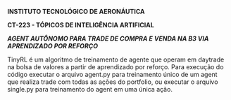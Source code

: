 __INSTITUTO TECNOLÓGICO DE AERONÁUTICA__ 

__CT-223 - TÓPICOS DE INTELIGÊNCIA ARTIFICIAL__


**_AGENT AUTÔNOMO PARA TRADE DE COMPRA E VENDA NA B3 VIA APRENDIZADO POR REFORÇO_**

TinyRL é um algoritmo de treinamento de agente que operam em daytrade na bolsa de valores a partir de aprendizado por reforço. Para execução do código executar o arquivo agent.py para treinamento único de um agent que realiza trade com todas as ações do portfolio, ou executar o arquivo single.py para treinamento do agent em uma única ação.
